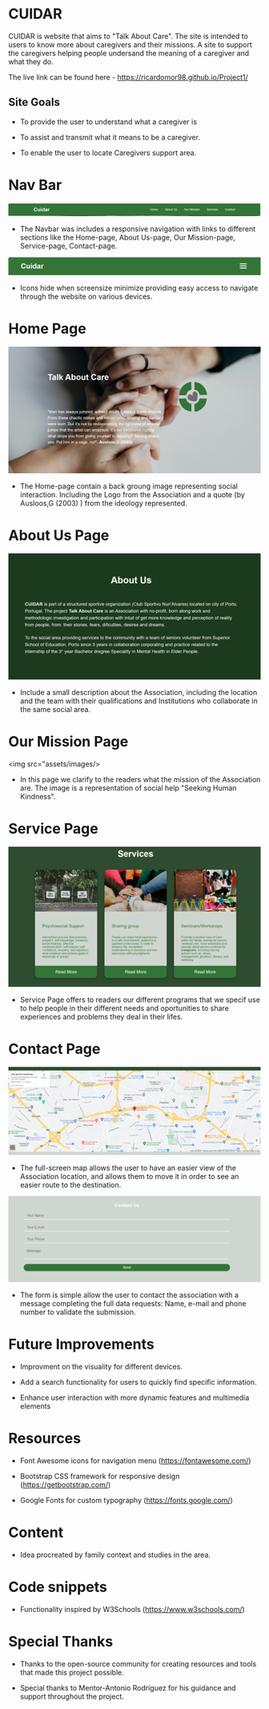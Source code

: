 # CUIDAR

CUIDAR is website that aims to "Talk About Care". The site is intended to users to know more about caregivers and their missions. 
A site to support the caregivers helping people undersand the meaning of a caregiver and what they do.

The live link can be found here - https://ricardomor98.github.io/Project1/

## Site Goals

- To provide the user to understand what a caregiver is

- To assist and transmit what it means to be a caregiver.

- To enable the user to locate Caregivers support area.

# Nav Bar

<img src="assets/images/navbar-fullscreen.png">

- The Navbar was includes a responsive navigation with links to different sections like the Home-page,  About Us-page, Our Mission-page, Service-page, Contact-page. 

<img src="assets/images/navbar-smallscreen.png">

- Icons hide when screensize minimize providing easy access to navigate through the website on various devices.

# Home Page

<img src="assets/images/home-page.png">

- The Home-page contain a back groung image representing social interaction. Including the Logo from the Association and a quote (by Ausloos,G (2003) ) from the ideology represented.

# About Us Page

<img src="assets/images/about-page.png">

- Include a small description about the Association, including the location and the team with their qualifications and Institutions who collaborate in the same social area.

# Our Mission Page

<img src="assets/images/>

- In this page we clarify to the readers what the mission of the Association are. The image is a representation of social help "Seeking Human Kindness".

# Service Page

<img src="assets/images/service-page.png">

- Service Page offers to readers our different programs that we specif use to help people in their different needs and oportunities to share experiences and problems they deal in their lifes.

# Contact Page

<img src="assets/images/map-img.png">

- The full-screen map allows the user to have an easier view of the Association location, and allows them to move it in order to see an easier route to the destination.

<img src="assets/images/contact-form.png">

- The form is simple allow the user to contact the association with a message completing the full data requests: Name, e-mail and phone number to validate the submission.

# Future Improvements

- Improvment on the visuality for different devices.

- Add a search functionality for users to quickly find specific information.

- Enhance user interaction with more dynamic features and multimedia elements

# Resources

- Font Awesome icons for navigation menu (https://fontawesome.com/)

- Bootstrap CSS framework for responsive design (https://getbootstrap.com/)

- Google Fonts for custom typography (https://fonts.google.com/)

# Content

- Idea procreated by family context and studies in the area.

# Code snippets

- Functionality inspired by W3Schools (https://www.w3schools.com/)

# Special Thanks

- Thanks to the open-source community for creating resources and tools that made this project possible.

- Special thanks to Mentor-Antonio Rodriguez  for his guidance and support throughout the project.